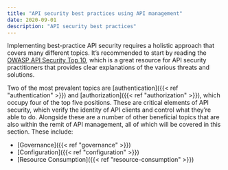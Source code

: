```yaml
---
title: "API security best practices using API management"
date: 2020-09-01
description: "API security best practices"
---
```


Implementing best-practice API security requires a holistic approach that covers many different topics. It’s recommended to start by reading the [OWASP API Security Top 10](https://owasp.org/API-Security/editions/2023/en/0x00-header/), which is a great resource for API security practitioners that provides clear explanations of the various threats and solutions.

Two of the most prevalent topics are [authentication]({{< ref "authentication" >}}) and [authorization]({{< ref "authorization" >}}), which occupy four of the top five positions. These are critical elements of API security, which verify the identity of API clients and control what they’re able to do. Alongside these are a number of other beneficial topics that are also within the remit of API management, all of which will be covered in this section. These include:

- [Governance]({{< ref "governance" >}})
- [Configuration]({{< ref "configuration" >}})
- [Resource Consumption]({{< ref "resource-consumption" >}})

